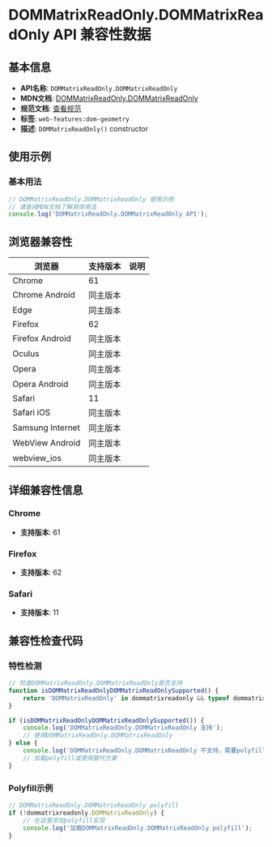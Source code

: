 # DOMMatrixReadOnly.DOMMatrixReadOnly API 兼容性数据

## 基本信息

- **API名称**: `DOMMatrixReadOnly.DOMMatrixReadOnly`
- **MDN文档**: [DOMMatrixReadOnly.DOMMatrixReadOnly](https://developer.mozilla.org/docs/Web/API/DOMMatrixReadOnly/DOMMatrixReadOnly)
- **规范文档**: [查看规范](https://drafts.fxtf.org/geometry/#dom-dommatrixreadonly-dommatrixreadonly)
- **标签**: `web-features:dom-geometry`
- **描述**: `DOMMatrixReadOnly()` constructor

## 使用示例

### 基本用法

```javascript
// DOMMatrixReadOnly.DOMMatrixReadOnly 使用示例
// 请查阅MDN文档了解具体用法
console.log('DOMMatrixReadOnly.DOMMatrixReadOnly API');
```

## 浏览器兼容性

| 浏览器 | 支持版本 | 说明 |
|--------|----------|------|
| Chrome | 61 |  |
| Chrome Android | 同主版本 |  |
| Edge | 同主版本 |  |
| Firefox | 62 |  |
| Firefox Android | 同主版本 |  |
| Oculus | 同主版本 |  |
| Opera | 同主版本 |  |
| Opera Android | 同主版本 |  |
| Safari | 11 |  |
| Safari iOS | 同主版本 |  |
| Samsung Internet | 同主版本 |  |
| WebView Android | 同主版本 |  |
| webview_ios | 同主版本 |  |

## 详细兼容性信息

### Chrome

- **支持版本**: 61

### Firefox

- **支持版本**: 62

### Safari

- **支持版本**: 11

## 兼容性检查代码

### 特性检测

```javascript
// 检查DOMMatrixReadOnly.DOMMatrixReadOnly是否支持
function isDOMMatrixReadOnlyDOMMatrixReadOnlySupported() {
    return 'DOMMatrixReadOnly' in dommatrixreadonly && typeof dommatrixreadonly.DOMMatrixReadOnly === 'function';
}

if (isDOMMatrixReadOnlyDOMMatrixReadOnlySupported()) {
    console.log('DOMMatrixReadOnly.DOMMatrixReadOnly 支持');
    // 使用DOMMatrixReadOnly.DOMMatrixReadOnly
} else {
    console.log('DOMMatrixReadOnly.DOMMatrixReadOnly 不支持，需要polyfill');
    // 加载polyfill或使用替代方案
}
```

### Polyfill示例

```javascript
// DOMMatrixReadOnly.DOMMatrixReadOnly polyfill
if (!dommatrixreadonly.DOMMatrixReadOnly) {
    // 在这里添加polyfill实现
    console.log('加载DOMMatrixReadOnly.DOMMatrixReadOnly polyfill');
}
```

